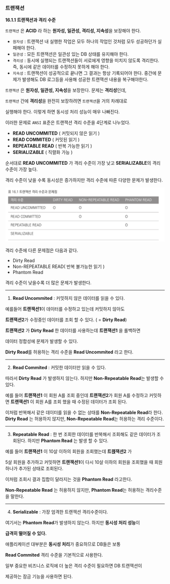 
### 트랜잭션

**16.1.1 트랜잭션과 격리 수준**

`트랜잭션` 은 **ACID** 라 하는 **원자성, 일관성, 격리성, 지속성**을 보장해야 한다.

- `원자성` : 트랜잭션 내 실행한 작업은 모두 하나의 작업인 것처럼 모두 성공하던가 실패해야 한다.
- `일관성` : 모든 트랜잭션은 일관성 있는 DB 상태를 유지해야 한다.
- `격리성` : 동시에 실행되는 트랜잭션들이 서로에게 영향을 미치지 않도록 격리한다. 즉, 동시에 같은 데이터를 수정하지 못하게 해야 한다.
- `지속성` : 트랜잭션이 성공적으로 끝나면 그 결과는 항상 기록되어야 한다. 중간에 문제가 발생해도 DB 로그등을 사용해 성공한 트랜잭션 내용을 복구해야한다.

`트랜잭션` 은 **원자성, 일관성, 지속성**을 보장한다. 문제는 **격리성**인데, 

`트랜잭션` 간에 **격리성**을 완전히 보장하려면 `트랜잭션`을 거의 차례대로 

실행해야 한다. 이렇게 하면 동시성 처리 성능이 매우 나빠진다.

이러한 문제로 `ANSI` 표준은 트랜잭션 격리 수준을 4단계로 나누었다.

- **READ UNCOMMITED** ( 커밋되지 않은 읽기 )
- **READ COMMITED** ( 커밋된 읽기 )
- **REPEATABLE READ** ( 반복 가능한 읽기 )
- **SERIALIZABLE** ( 직렬화 가능 )

순서대로 **READ UNCOMMITED** 가 격리 수준이 가장 낮고 **SERIALIZABLE**의 격리 수준이 가장 높다.

격리 수준이 낮을 수록 동시성은 증가하지만 격리 수준에 따른 다양한 문제가 발생한다. 

![트랜잭션 격리수준.PNG](https://github.com/awse2050/TIL/blob/main/DB/img/%ED%8A%B8%EB%9E%9C%EC%9E%AD%EC%85%98%20%EA%B2%A9%EB%A6%AC%EC%88%98%EC%A4%80.PNG)


격리 수준에 다른 문제점은 다음과 같다.

- Dirty Read
- Non-REPEATABLE READ( 반복 불가능한 읽기 )
- Phantom Read

격리 수준이 낮을수록 더 많은 문제가 발생한다.


---


1) **Read Uncommited** : 커밋하지 않은 데이터를 읽을 수 있다.

예를들어 **트랜잭션1**이 데이터를 수정하고 있는데 커밋하지 않아도

**트랜잭션2**가 수정중인 데이터를 조회 할 수 있다.  ( = **Dirty Read**)

**트랜잭션2** 가 **Dirty Read** 한 데이터를 사용하는데 **트랜잭션1** 을 롤백하면

데이터 정합성에 문제가 발생할 수 있다.

**Dirty Read**를 허용하는 격리 수준을 **Read Uncommited** 라고 한다.

---

2) **Read Commited** : 커밋한 데이터만 읽을 수 있다.

따라서 **Dirty Read** 가 발생하지 않는다. 하지만 **Non-Repeatable Read**는 발생할 수 있다. 

예를 들어 **트랜잭션1** 이 회원 A를 조회 중인데 **트랜잭션2**가 회원 A를 수정하고 커밋하면 **트랜잭션1** 이 회원 A를 조회 했을 때 수정된 데이터가 조회 된다.

이처럼 반복해서 같은 데이터를 읽을 수 없는 상태를 **Non-Repeatable Read**라 한다.  **Dirty Read** 는 허용하지 않지만, **Non-Repeatable Read**는 허용하는 격리 수준이다.

---

3) **Repeatable Read** : 한 번 조회한 데이터를 반복해서 조회해도 같은 데이터가 조회된다. 하지만 **Phantom Read** 는 발생 할 수 있다. 

예를 들어 **트랜잭션1** 이 10살 이하의 회원을 조회했는데 **트랝잭션2** 가 

5살 회원을 추가하고 커밋하면 **트랜잭션1**이 다시 10살 이하의 회원을 조회했을 때 회원 하나가 추가된 상태로 조회된다. 

이처럼 조회시 결과 집합이 달라지는 것을 **Phantom Read** 라고한다.

**Non-Repeatable Read** 는 허용하지 않지만, **Phantom Read**는 허용하는 격리수준을 말한다.

---

4) **Serializable** : 가장 엄격한 트랜잭션 격리수준이다.

여기서는 **Phantom Read**가 발생하지 않는다. 하지만 **동시성 처리 성능**이

**급격히 떨어질 수 있다.**

애플리케이션 대부분은 **동시성 처리**가 중요하므로 DB들은 보통 

**Read Commited** 격리 수준을 기본적으로 사용한다.

일부 중요한 비즈니스 로직에 더 높은 격리 수준이 필요하면 DB 트랜잭션이 

제공하는 잠금 기능을 사용하면 된다.

